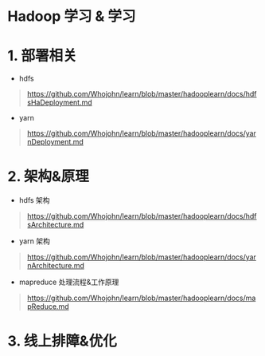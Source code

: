 # Hadoop 学习 & 学习

# 1. 部署相关
- hdfs
> https://github.com/Whojohn/learn/blob/master/hadooplearn/docs/hdfsHaDeployment.md

- yarn
> https://github.com/Whojohn/learn/blob/master/hadooplearn/docs/yarnDeployment.md

# 2. 架构&原理
- hdfs 架构
> https://github.com/Whojohn/learn/blob/master/hadooplearn/docs/hdfsArchitecture.md

- yarn 架构
> https://github.com/Whojohn/learn/blob/master/hadooplearn/docs/yarnArchitecture.md

- mapreduce 处理流程&工作原理
> https://github.com/Whojohn/learn/blob/master/hadooplearn/docs/mapReduce.md

# 3. 线上排障&优化



